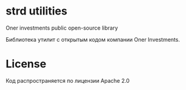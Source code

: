 # strd utilities
Oner investments public open-source library

Библиотека утилит с открытым кодом компании Oner Investments.

# License
Код распространяется по лицензии Apache 2.0